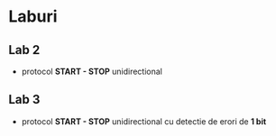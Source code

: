 # Laburi

## Lab 2

- protocol **START - STOP** unidirectional

## Lab 3

- protocol **START - STOP** unidirectional cu detectie de erori de **1 bit**
